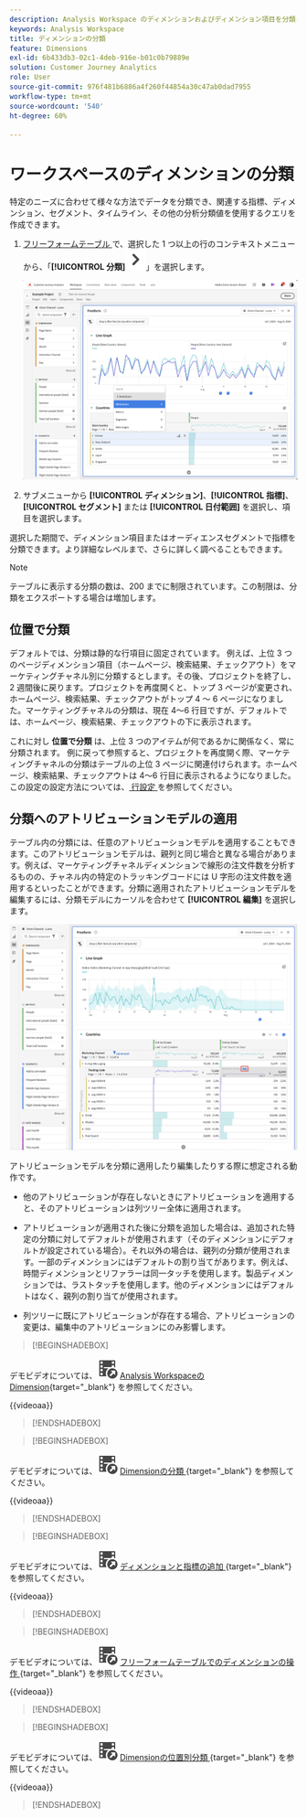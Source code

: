 ```yaml
---
description: Analysis Workspace のディメンションおよびディメンション項目を分類します。
keywords: Analysis Workspace
title: ディメンションの分類
feature: Dimensions
exl-id: 6b433db3-02c1-4deb-916e-b01c0b79889e
solution: Customer Journey Analytics
role: User
source-git-commit: 976f481b6886a4f260f44854a30c47ab0dad7955
workflow-type: tm+mt
source-wordcount: '540'
ht-degree: 60%

---
```


# ワークスペースのディメンションの分類

特定のニーズに合わせて様々な方法でデータを分類でき、関連する指標、ディメンション、セグメント、タイムライン、その他の分析分類値を使用するクエリを作成できます。

1. [ フリーフォームテーブル ](/help/analysis-workspace/visualizations/freeform-table/freeform-table.md) で、選択した 1 つ以上の行のコンテキストメニューから、「**[!UICONTROL 分類]**![ 山形の右 ](/help/assets/icons/ChevronRight.svg)」を選択します。

   ![ 選択した項目からアラートを作成を示すステップ結果。](assets/breakdown.png)

1. サブメニューから **[!UICONTROL ディメンション]**、**[!UICONTROL 指標]**、**[!UICONTROL セグメント]** または **[!UICONTROL 日付範囲]** を選択し、項目を選択します。

選択した期間で、ディメンション項目またはオーディエンスセグメントで指標を分類できます。より詳細なレベルまで、さらに詳しく調べることもできます。

>[!NOTE]
>
>テーブルに表示する分類の数は、200 までに制限されています。この制限は、分類をエクスポートする場合は増加します。

## 位置で分類

デフォルトでは、分類は静的な行項目に固定されています。 例えば、上位 3 つのページディメンション項目（ホームページ、検索結果、チェックアウト）をマーケティングチャネル別に分類するとします。その後、プロジェクトを終了し、2 週間後に戻ります。プロジェクトを再度開くと、トップ 3 ページが変更され、ホームページ、検索結果、チェックアウトがトップ 4 ～ 6 ページになりました。マーケティングチャネルの分類は、現在 4～6 行目ですが、デフォルトでは、ホームページ、検索結果、チェックアウトの下に表示されます。

これに対し **位置で分類** は、上位 3 つのアイテムが何であるかに関係なく、常に分類されます。 例に戻って参照すると、プロジェクトを再度開く際、マーケティングチャネルの分類はテーブルの上位 3 ページに関連付けられます。ホームページ、検索結果、チェックアウトは 4～6 行目に表示されるようになりました。 この設定の設定方法については、[ 行設定 ](/help/analysis-workspace/visualizations/freeform-table/column-row-settings/table-settings.md) を参照してください。



## 分類へのアトリビューションモデルの適用

テーブル内の分類には、任意のアトリビューションモデルを適用することもできます。このアトリビューションモデルは、親列と同じ場合と異なる場合があります。例えば、マーケティングチャネルディメンションで線形の注文件数を分析するものの、チャネル内の特定のトラッキングコードには U 字形の注文件数を適用するといったことができます。分類に適用されたアトリビューションモデルを編集するには、分類モデルにカーソルを合わせて **[!UICONTROL 編集]** を選択します。

![ 分類設定を示す順序アトリビューション比較 ](assets/breakdown-attribution.png)

アトリビューションモデルを分類に適用したり編集したりする際に想定される動作です。

* 他のアトリビューションが存在しないときにアトリビューションを適用すると、そのアトリビューションは列ツリー全体に適用されます。

* アトリビューションが適用された後に分類を追加した場合は、追加された特定の分類に対してデフォルトが使用されます（そのディメンションにデフォルトが設定されている場合）。それ以外の場合は、親列の分類が使用されます。一部のディメンションにはデフォルトの割り当てがあります。例えば、時間ディメンションとリファラーは同一タッチを使用します。製品ディメンションでは、ラストタッチを使用します。他のディメンションにはデフォルトはなく、親列の割り当てが使用されます。

* 列ツリーに既にアトリビューションが存在する場合、アトリビューションの変更は、編集中のアトリビューションにのみ影響します。

>[!BEGINSHADEBOX]

デモビデオについては、![VideoCheckedOut](/help/assets/icons/VideoCheckedOut.svg) [Analysis WorkspaceのDimension](https://video.tv.adobe.com/v/41372?quality=12&learn=on&captions=jpn){target="_blank"} を参照してください。

{{videoaa}}

>[!ENDSHADEBOX]


>[!BEGINSHADEBOX]

デモビデオについては、![VideoCheckedOut](/help/assets/icons/VideoCheckedOut.svg) [Dimensionの分類 ](https://video.tv.adobe.com/v/327337?quality=12&learn=on&captions=jpn){target="_blank"} を参照してください。

{{videoaa}}

>[!ENDSHADEBOX]


>[!BEGINSHADEBOX]

デモビデオについては、![VideoCheckedOut](/help/assets/icons/VideoCheckedOut.svg) [ ディメンションと指標の追加 ](https://video.tv.adobe.com/v/34734?quality=12&learn=on&captions=jpn){target="_blank"} を参照してください。

{{videoaa}}

>[!ENDSHADEBOX]


>[!BEGINSHADEBOX]

デモビデオについては、![VideoCheckedOut](/help/assets/icons/VideoCheckedOut.svg) [ フリーフォームテーブルでのディメンションの操作 ](https://video.tv.adobe.com/v/328531?quality=12&learn=on&captions=jpn){target="_blank"} を参照してください。

{{videoaa}}

>[!ENDSHADEBOX]


>[!BEGINSHADEBOX]

デモビデオについては、![VideoCheckedOut](/help/assets/icons/VideoCheckedOut.svg) [Dimensionの位置別分類 ](https://video.tv.adobe.com/v/327412?captions=jpn){target="_blank"} を参照してください。

{{videoaa}}

>[!ENDSHADEBOX]




